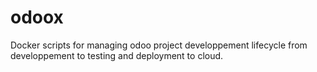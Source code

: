 # odoox
Docker scripts for managing odoo project developpement lifecycle from developpement to testing and deployment to cloud.
